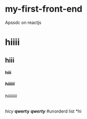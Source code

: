 # my-first-front-end
Apssdc on reactjs
# hiiii
## hiii
#### hiii
##### hiiiiii
###### hiiiiiiiii
*hicy*
**qwerty**
***qwerty***
#unorderd list
  *hi
